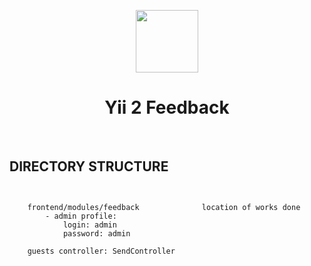 <p align="center">
    <a href="https://github.com/yiisoft" target="_blank">
        <img src="https://avatars0.githubusercontent.com/u/993323" height="100px">
    </a>
    <h1 align="center">Yii 2 Feedback</h1>
    <br>
</p>

DIRECTORY STRUCTURE
-------------------

```


    frontend/modules/feedback              location of works done
        - admin profile:
            login: admin
            password: admin
         
    guests controller: SendController

```
